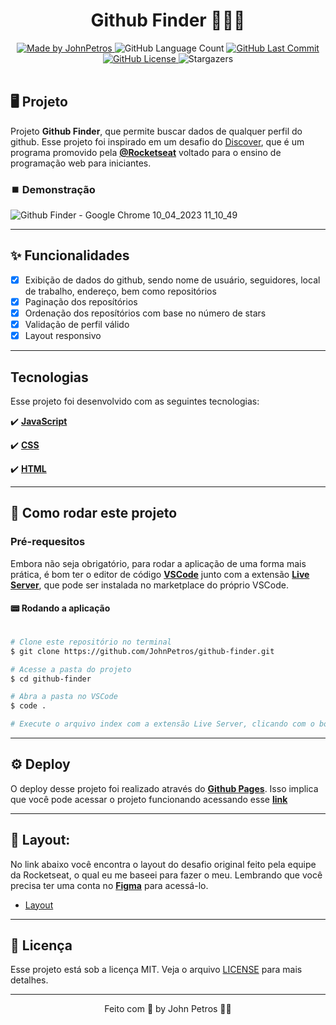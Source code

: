 <h1 align="center">
    Github Finder 👨🏻‍💻
</h1>

<div align="center">
   <a href="https://github.com/JohnPetros">
      <img alt="Made by JohnPetros" src="https://img.shields.io/badge/made%20by-JohnPetros-blueviolet">
   </a>
   <img alt="GitHub Language Count" src="https://img.shields.io/github/languages/count/JohnPetros/github-finder">
   <a href="https://github.com/JohnPetros/github-finder/commits/main">
      <img alt="GitHub Last Commit" src="https://img.shields.io/github/last-commit/JohnPetros/github-finder">
   </a>
  </a>
   </a>
   <a href="https://github.com/JohnPetros/github-finder/blob/main/LICENSE.md">
      <img alt="GitHub License" src="https://img.shields.io/github/license/JohnPetros/github-finder">
   </a>
    <img alt="Stargazers" src="https://img.shields.io/github/stars/JohnPetros/github-finder?style=social">
</div>

<br>

## 🖥️ Projeto

Projeto **Github Finder**, que permite buscar dados de qualquer perfil do github. Esse projeto foi inspirado em um desafio do [Discover](https://www.rocketseat.com.br/discover), que é um programa promovido pela **[@Rocketseat](https://www.rocketseat.com.br/)** voltado para o ensino de programação web para iniciantes.

### ⏹️ Demonstração

![Github Finder - Google Chrome 10_04_2023 11_10_49](https://user-images.githubusercontent.com/93893533/230918912-5aa2d855-d017-47bd-b1e2-119138cd2773.png)


---

## ✨ Funcionalidades

- [x] Exibição de dados do github, sendo nome de usuário, seguidores, local de trabalho, endereço, bem como repositórios
- [x] Paginação dos reposítórios
- [x] Ordenação dos reposítórios com base no número de stars
- [x] Validação de perfil válido
- [x] Layout responsivo

---

## Tecnologias

Esse projeto foi desenvolvido com as seguintes tecnologias:

✔️ **[JavaScript](https://developer.mozilla.org/pt-BR/docs/Web/JavaScript)**

✔️ **[CSS](https://developer.mozilla.org/pt-BR/docs/Web/CSS)**

✔️ **[HTML](https://developer.mozilla.org/pt-BR/docs/Web/HTML)**

---

## 🚀 Como rodar este projeto

### Pré-requesitos

Embora não seja obrigatório, para rodar a aplicação de uma forma mais prática, é bom ter o editor de código **[VSCode](https://code.visualstudio.com/)** junto com a extensão **[Live Server](https://marketplace.visualstudio.com/items?itemName=ritwickdey.LiveServer)**, que pode ser instalada no marketplace do próprio VSCode.

#### 📟 Rodando a aplicação

```bash

# Clone este repositório no terminal
$ git clone https://github.com/JohnPetros/github-finder.git

# Acesse a pasta do projeto
$ cd github-finder

# Abra a pasta no VSCode
$ code .

# Execute o arquivo index com a extensão Live Server, clicando com o botão direito sobre ele e depois em Open with Live Server

```

---
## ⚙️ Deploy

O deploy desse projeto foi realizado através do **[Github Pages](https://pages.github.com/)**. Isso implica que você pode acessar o projeto funcionando acessando esse **[link](https://johnpetros.github.io/github-finder/)**

---

## 🎨 Layout:

No link abaixo você encontra o layout do desafio original feito pela equipe da Rocketseat, o qual eu me baseei para fazer o meu. Lembrando que você precisa ter uma conta no **[Figma](http://figma.com/)** para acessá-lo.

- [Layout](https://www.figma.com/file/B3jnuAiZbqzgaXd5CQHvhp/DD-%2F-Rocketcard-(Copy)?node-id=3-2&t=QzL0a87OEoRjlUy4-0)

---

## 📝 Licença

Esse projeto está sob a licença MIT. Veja o arquivo [LICENSE](LICENSE) para mais detalhes.

---

<p align="center">
   Feito com 💜 by John Petros 👋🏻
</p>
